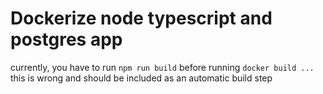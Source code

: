  # Dockerize node typescript and postgres app

currently, you have to run `npm run build` before running `docker build ...`
this is wrong and should be included as an automatic build step

